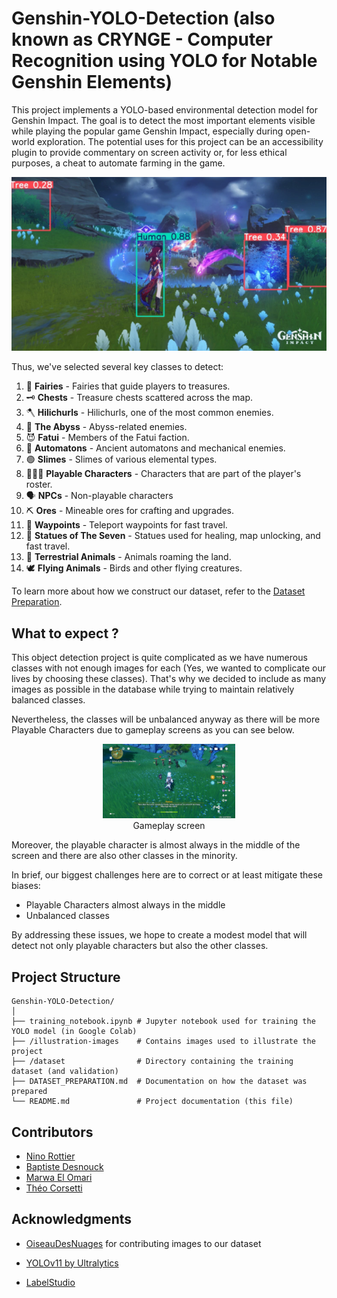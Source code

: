 # Genshin-YOLO-Detection (also known as CRYNGE - Computer Recognition using YOLO for Notable Genshin Elements)

This project implements a YOLO-based environmental detection model for Genshin Impact. The goal is to detect the most important elements visible while playing the popular game Genshin Impact, especially during open-world exploration. The potential uses for this project can be an accessibility plugin to provide commentary on screen activity or, for less ethical purposes, a cheat to automate farming in the game.

![Example Detection](illustration-images/exemple_detection.png)

Thus, we've selected several key classes to detect:
1. 🧚 **Fairies** - Fairies that guide players to treasures.
2. 🗝️ **Chests** - Treasure chests scattered across the map.
3. 🪓 **Hilichurls** - Hilichurls, one of the most common enemies.
4. 🌌 **The Abyss** - Abyss-related enemies.
5. 😈 **Fatui** - Members of the Fatui faction.
6. 🤖 **Automatons** - Ancient automatons and mechanical enemies.
7. 🟢 **Slimes** - Slimes of various elemental types.
8. 🧑‍🤝‍🧑 **Playable Characters** - Characters that are part of the player's roster.
9. 🗣️ **NPCs** - Non-playable characters
10. ⛏️ **Ores** - Mineable ores for crafting and upgrades.
11. 📍 **Waypoints** - Teleport waypoints for fast travel.
12. 🗿 **Statues of The Seven** - Statues used for healing, map unlocking, and fast travel.
13. 🐾 **Terrestrial Animals** - Animals roaming the land.
14. 🕊️ **Flying Animals** - Birds and other flying creatures.

To learn more about how we construct our dataset, refer to the [Dataset Preparation](DATASET_PREPARATION.md).

## What to expect ?

This object detection project is quite complicated as we have numerous classes with not enough images for each (Yes, we wanted to complicate our lives by choosing these classes). That's why we decided to include as many images as possible in the database while trying to maintain relatively balanced classes.

Nevertheless, the classes will be unbalanced anyway as there will be more Playable Characters due to gameplay screens as you can see below.

<figure style="text-align: center;">
        <img src="illustration-images/screen_online.png" alt="Image from the internet" width="50%">
            <figcaption>Gameplay screen</figcaption>
</figure>

Moreover, the playable character is almost always in the middle of the screen and there are also other classes in the minority.

In brief, our biggest challenges here are to correct or at least mitigate these biases:
* Playable Characters almost always in the middle
* Unbalanced classes

By addressing these issues, we hope to create a modest model that will detect not only playable characters but also the other classes.

## Project Structure

```
Genshin-YOLO-Detection/
│
├── training_notebook.ipynb # Jupyter notebook used for training the YOLO model (in Google Colab)
├── /illustration-images    # Contains images used to illustrate the project
├── /dataset                # Directory containing the training dataset (and validation)
├── DATASET_PREPARATION.md  # Documentation on how the dataset was prepared
└── README.md               # Project documentation (this file)
```

## Contributors

- [Nino Rottier](https://github.com/steno3)
- [Baptiste Desnouck](https://github.com/baptdes)
- [Marwa El Omari](https://github.com/marwa-elomari)
- [Théo Corsetti]()

## Acknowledgments
- [OiseauDesNuages](https://github.com/OiseauDesNuages) for contributing images to our dataset

- [YOLOv11 by Ultralytics](https://github.com/ultralytics/ultralytics)
- [LabelStudio](https://labelstud.io/)